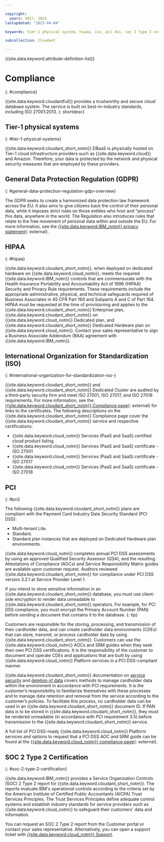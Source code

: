 ```yaml
---

copyright:
  years: 2017, 2023
lastupdated: "2023-04-04"

keywords: tier-1 physical system, hipaa, iso, pci dss, soc 2 type 2 certification, gdpr

subcollection: Cloudant

---
```


{{site.data.keyword.attribute-definition-list}}

# Compliance
{: #compliance}

{{site.data.keyword.cloudantfull}} provides a trustworthy and secure cloud database system.
The service is built on best-in-industry standards,
including ISO 27001:2013.
{: shortdesc}

## Tier-1 physical systems
{: #tier-1-physical-systems}

{{site.data.keyword.cloudant_short_notm}} DBaaS is physically hosted
on Tier-1 cloud infrastructure providers such as {{site.data.keyword.cloud}} and Amazon.
Therefore,
your data is protected by the network and physical security measures that are employed by these providers.

## General Data Protection Regulation (GDPR)
{: #general-data-protection-regulation-gdpr-overview}

The GDPR seeks to create a harmonized data protection law 
framework across the EU. It also aims to give citizens back the control of their personal data, while
it imposes strict rules on those entities who host and "process" this data, anywhere in the world. The 
Regulation also introduces rules that relate to the free movement of personal data within and outside the EU. For more information, see the [{{site.data.keyword.IBM_notm}} privacy statement](https://www.ibm.com/privacy/){: external}.

## HIPAA
{: #hipaa}

{{site.data.keyword.cloudant_short_notm}}, when deployed on dedicated hardware on {{site.data.keyword.cloud_notm}}, 
meets the required {{site.data.keyword.IBM_notm}} controls that are commensurate with the Health Insurance Portability and Accountability Act of 1996 (HIPAA) Security and Privacy Rule requirements. These requirements 
include the appropriate administrative, physical, and technical safeguards required of Business 
Associates in 45 CFR Part 160 and Subparts A and C of Part 164. HIPAA must be requested at the 
time of provisioning and applies to the {{site.data.keyword.cloudant_short_notm}} Enterprise plan, 
{{site.data.keyword.cloudant_short_notm}} on {{site.data.keyword.cloud_notm}} Dedicated plan, 
and {{site.data.keyword.cloudant_short_notm}} Dedicated Hardware plan on {{site.data.keyword.cloud_notm}}. Contact your sales representative to sign a Business Associate Addendum (BAA) agreement with {{site.data.keyword.IBM_notm}}.

## International Organization for Standardization (ISO)
{: #international-organization-for-standardization-iso-}

{{site.data.keyword.cloudant_short_notm}} and {{site.data.keyword.cloudant_short_notm}} Dedicated Cluster are audited by a third-party security firm and meet ISO 27001, ISO 27017, and ISO 27018 requirements. For more information, see the [{{site.data.keyword.cloudant_short_notm}} Compliance page]( https://www.ibm.com/cloud/compliance){: external} for links to the certificates. The following descriptions on the {{site.data.keyword.cloudant_short_notm}} Compliance page cover the {{site.data.keyword.cloudant_short_notm}} service and respective certifications:
 
- {{site.data.keyword.cloud_notm}} Services (PaaS and SaaS) certified cloud product listing
- {{site.data.keyword.cloud_notm}} Services (PaaS and SaaS) certificate - ISO 27001
- {{site.data.keyword.cloud_notm}} Services (PaaS and SaaS) certificate - ISO 27017
- {{site.data.keyword.cloud_notm}} Services (PaaS and SaaS) certificate - ISO 27018

## PCI
{: #pci}

The following {{site.data.keyword.cloudant_short_notm}} plans are compliant with the Payment Card Industry Data Security Standard (PCI DSS): 

- Multi-tenant Lite.
- Standard.
- Standard plan instances that are deployed on Dedicated Hardware plan environments.

{{site.data.keyword.cloud_notm}} completes annual PCI DSS assessments by using an approved Qualified Security Assessor (QSA), and the resulting Attestations of Compliance (AOCs) and Service Responsibility Matrix guides are available upon customer request. Auditors reviewed {{site.data.keyword.cloudant_short_notm}} for compliance under PCI DSS version 3.2.1 at Service Provider Level 1. 

If you intend to store sensitive information in an {{site.data.keyword.cloudant_short_notm}} database, you must use client-side encryption to render data unreadable to {{site.data.keyword.cloudant_short_notm}} operators. For example, for PCI DSS compliance, you must encrypt the Primary Account Number (PAN) before sending a document that contains it to the database.
{: tip}

Customers are responsible for the storing, processing, and transmission of their cardholder data, and can create cardholder data environments (CDEs) that can store, transmit, or process cardholder data by using {{site.data.keyword.cloudant_short_notm}}. Customers can use the {{site.data.keyword.cloud_notm}} AOCs and SRM guides when they seek their own PCI DSS certifications. It is the responsibility of the customer to document and operate CDEs and applications that are built by using {{site.data.keyword.cloud_notm}} Platform services in a PCI DSS-compliant manner. 

{{site.data.keyword.cloudant_short_notm}} documentation on [service security](/docs/Cloudant?topic=Cloudant-general-data-protection-regulation-gdpr-#service-security) and [deletion of data](/docs/Cloudant?topic=Cloudant-general-data-protection-regulation-gdpr-#deletion-of-data) covers methods to manage cardholder data within the environment in accordance with PCI requirements. It is the customer’s responsibility to familiarize themselves with these processes and to manage data retention and removal from the service according to the customer’s policies. To facilitate this process, no cardholder data can be used in an {{site.data.keyword.cloudant_short_notm}} document ID. If PAN data is to be stored in {{site.data.keyword.cloudant_short_notm}}, they must be rendered unreadable (in accordance with PCI requirement 3.5) before transmission to the {{site.data.keyword.cloudant_short_notm}} service.

A full list of PCI DSS-ready {{site.data.keyword.cloud_notm}} Platform services and options to request that a PCI DSS AOC and SRM guide can be found at the [{{site.data.keyword.cloud_notm}} compliance page](https://www.ibm.com/cloud/compliance/industry){: external}.

## SOC 2 Type 2 Certification
{: #soc-2-type-2-certification}

{{site.data.keyword.IBM_notm}} provides a Service Organization Controls (SOC) 2 Type 2 report 
for {{site.data.keyword.cloudant_short_notm}}. The reports evaluate IBM's operational controls according to the criteria set 
by the American Institute of Certified Public Accountants (AICPA) Trust Services Principles. 
The Trust Services Principles define adequate control systems and establish industry standards 
for service providers such as {{site.data.keyword.cloud_notm}} to safeguard their customers' data and information.

You can request an SOC 2 Type 2 report from the Customer portal 
or contact your sales representative. Alternatively, you can open 
a support ticket with [{{site.data.keyword.cloud_notm}} Support](https://www.ibm.com/cloud/support).


